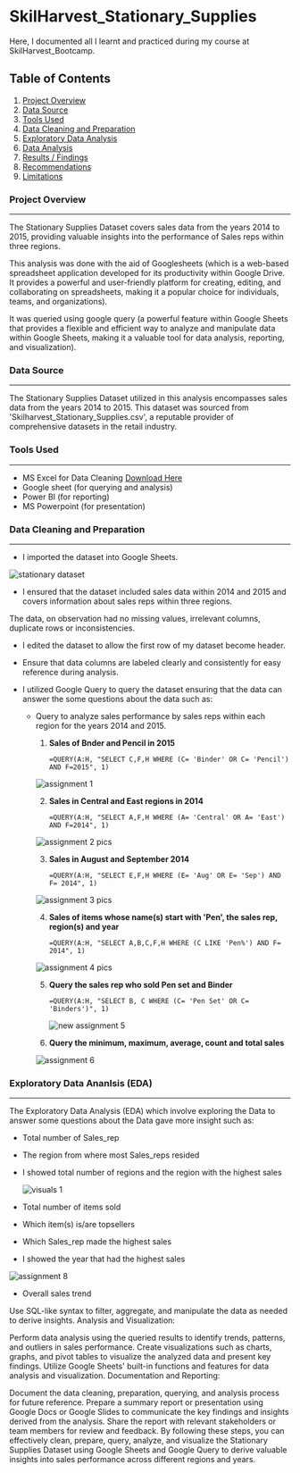 # SkilHarvest_Stationary_Supplies

Here, I documented all I learnt and practiced during my course at SkilHarvest_Bootcamp.

## Table of Contents

1. [Project Overview](#project-overview)
2. [Data Source](#data-source)
3. [Tools Used](#tools-used)
4. [Data Cleaning and Preparation](#data-cleaning-and-preparation)
5. [Exploratory Data Analysis](#exploratory-data-analysis)
6. [Data Analysis](#data-analysis)
7. [Results / Findings](#results-/-findings)
8. [Recommendations](#recommendations)
9. [Limitations](#limitations)

### Project Overview
---
The Stationary Supplies Dataset covers sales data from the years 2014 to 2015, providing valuable insights into the performance of Sales reps within three regions.

This analysis was done with the aid of Googlesheets (which is a web-based spreadsheet application developed for its productivity within Google Drive. It provides a powerful and user-friendly platform for creating, editing, and collaborating on spreadsheets, making it a popular choice for individuals, teams, and organizations).

It was queried using google query (a powerful feature within Google Sheets that provides a flexible and efficient way to analyze and manipulate data within Google Sheets, making it a valuable tool for data analysis, reporting, and visualization).

### Data Source
---
The Stationary Supplies Dataset utilized in this analysis encompasses sales data from the years 2014 to 2015. This dataset was sourced from 'Skilharvest_Stationary_Supplies.csv', a reputable provider of comprehensive datasets in the retail industry.

### Tools Used
---
- MS Excel for Data Cleaning [Download Here](https:/www.microsoft.com)
- Google sheet (for querying and analysis)
- Power BI (for reporting)
- MS Powerpoint (for presentation)

### Data Cleaning and Preparation
---
- I imported the dataset into Google Sheets.

![stationary dataset](https://github.com/DebComet/SkilHarvest_Crash_Course/assets/158510031/42a1d2b3-7664-4862-86ab-51b62117d211)

- I ensured that the dataset included sales data within  2014 and 2015 and covers information about sales reps within three regions.

The data, on observation had no missing values, irrelevant columns, duplicate rows or inconsistencies.

- I edited the dataset to allow the first row of my dataset become header. 

- Ensure that data columns are labeled clearly and consistently for easy reference during analysis.

- I utilized Google Query to query the dataset ensuring that the data can answer the some questions about the data such as: 
  - Query to analyze sales performance by sales reps within each region for the years 2014 and 2015.
    1. **Sales of Bnder and Pencil in 2015**

       `=QUERY(A:H, "SELECT C,F,H WHERE (C= 'Binder' OR C= 'Pencil') AND F=2015", 1)`
       
     ![assignment 1](https://github.com/DebComet/SkilHarvest_Crash_Course/assets/158510031/8e6961a9-6641-41e6-a7ee-0927e841d5c4)

    2. **Sales in Central and East regions in 2014**

       `=QUERY(A:H, "SELECT A,F,H WHERE (A= 'Central' OR A= 'East') AND F=2014", 1)`

      ![assignment 2 pics](https://github.com/DebComet/SkilHarvest_Crash_Course/assets/158510031/c44dbb8f-5214-40e2-a06f-9298cd7a1fba)
    
    3. **Sales in August and September 2014**

       `=QUERY(A:H, "SELECT E,F,H WHERE (E= 'Aug' OR E= 'Sep') AND F= 2014", 1)`

      ![assignment 3 pics](https://github.com/DebComet/SkilHarvest_Crash_Course/assets/158510031/1c74bb29-723a-452c-9014-78ee943e0d46)
    
    4. **Sales of items whose name(s) start with 'Pen', the sales rep, region(s) and year**

       `=QUERY(A:H, "SELECT A,B,C,F,H WHERE (C LIKE 'Pen%') AND F= 2014", 1)`

      ![assignment 4 pics](https://github.com/DebComet/SkilHarvest_Crash_Course/assets/158510031/08cc6529-8e6b-4c35-9175-3c5978e22dad)

    5. **Query the sales rep who sold Pen set and Binder**

       `=QUERY(A:H, "SELECT B, C WHERE (C= 'Pen Set' OR C= 'Binders')", 1)`

       ![new assignment 5](https://github.com/DebComet/SkilHarvest_Crash_Course/assets/158510031/62b55f96-c8a3-406b-b480-914f31fdc72d)

    6. **Query the minimum, maximum, average, count and total sales**

    ![assignment 6](https://github.com/DebComet/SkilHarvest_Crash_Course/assets/158510031/5f57bac9-6439-4dd0-97b2-1334ca0a5d1b)   
    
### Exploratory Data Ananlsis (EDA)
---
The Exploratory Data Analysis (EDA) which involve exploring the Data to answer some questions about the Data gave more insight such as:
- Total number of Sales_rep
- The region from where most Sales_reps resided
- I showed total number of regions and the region with the highest sales

  ![visuals 1](https://github.com/DebComet/SkilHarvest_Crash_Course/assets/158510031/22fd15c3-5165-4036-9d46-0fad9f15eac8)
  
- Total number of items sold
- Which item(s) is/are topsellers
- Which Sales_rep made the highest sales
- I showed the year that had the highest sales

![assignment 8](https://github.com/DebComet/SkilHarvest_Crash_Course/assets/158510031/5d443eeb-8290-459e-a9a8-5df98a5f6dd7)
  
- Overall sales trend




Use SQL-like syntax to filter, aggregate, and manipulate the data as needed to derive insights.
Analysis and Visualization:

Perform data analysis using the queried results to identify trends, patterns, and outliers in sales performance.
Create visualizations such as charts, graphs, and pivot tables to visualize the analyzed data and present key findings.
Utilize Google Sheets' built-in functions and features for data analysis and visualization.
Documentation and Reporting:

Document the data cleaning, preparation, querying, and analysis process for future reference.
Prepare a summary report or presentation using Google Docs or Google Slides to communicate the key findings and insights derived from the analysis.
Share the report with relevant stakeholders or team members for review and feedback.
By following these steps, you can effectively clean, prepare, query, analyze, and visualize the Stationary Supplies Dataset using Google Sheets and Google Query to derive valuable insights into sales performance across different regions and years.







